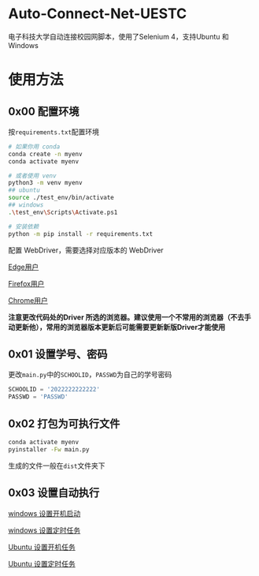 # Auto-Connect-Net-UESTC
电子科技大学自动连接校园网脚本，使用了Selenium 4，支持Ubuntu 和 Windows

# 使用方法

## 0x00 配置环境

按`requirements.txt`配置环境

```bash
# 如果你用 conda
conda create -n myenv
conda activate myenv

# 或者使用 venv
python3 -m venv myenv
## ubuntu
source ./test_env/bin/activate
## windows
.\test_env\Scripts\Activate.ps1

# 安装依赖
python -m pip install -r requirements.txt
```

配置 WebDriver，需要选择对应版本的 WebDriver

[Edge用户](https://developer.microsoft.com/zh-cn/microsoft-edge/tools/webdriver/)

[Firefox用户](https://github.com/mozilla/geckodriver)

[Chrome用户](https://chromedriver.chromium.org/)

**注意更改代码处的Driver 所选的浏览器。建议使用一个不常用的浏览器（不去手动更新他），常用的浏览器版本更新后可能需要更新新版Driver才能使用**

## 0x01 设置学号、密码

更改`main.py`中的`SCHOOLID`，`PASSWD`为自己的学号密码

```python
SCHOOLID = '2022222222222'
PASSWD = 'PASSWD'
```

## 0x02 打包为可执行文件

```bash
conda activate myenv
pyinstaller -Fw main.py
```

生成的文件一般在`dist`文件夹下

## 0x03 设置自动执行

[windows 设置开机启动](https://support.microsoft.com/zh-cn/windows/%E5%9C%A8-windows-10-%E4%B8%AD%E6%B7%BB%E5%8A%A0%E5%9C%A8%E5%90%AF%E5%8A%A8%E6%97%B6%E8%87%AA%E5%8A%A8%E8%BF%90%E8%A1%8C%E7%9A%84%E5%BA%94%E7%94%A8-150da165-dcd9-7230-517b-cf3c295d89dd)

[windows 设置定时任务](https://zhuanlan.zhihu.com/p/430602325)

[Ubuntu 设置开机任务](https://zhuanlan.zhihu.com/p/496990810)

[Ubuntu 设置定时任务](https://zhuanlan.zhihu.com/p/350671948)

